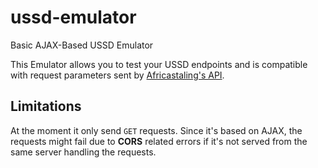 # ussd-emulator
Basic AJAX-Based USSD Emulator

This Emulator allows you to test your USSD endpoints and is compatible with request parameters sent by [Africastaling's API](http://africastalking.com).

## Limitations
At the moment it only send `GET` requests.
Since it's based on AJAX, the requests might fail due to **CORS** related errors if it's not served from the same server handling the requests.
